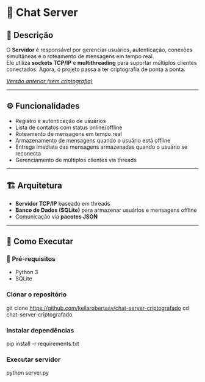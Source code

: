 # 📡 Chat Server

## 📖 Descrição
O **Servidor** é responsável por gerenciar usuários, autenticação, conexões simultâneas e o roteamento de mensagens em tempo real.  
Ele utiliza **sockets TCP/IP** e **multithreading** para suportar múltiplos clientes conectados.
Agora, o projeto passa a ter criptografia de ponta a ponta.

*[Versão anterior (sem criptografia)](https://github.com/keilarobertasv/chat-server)*

---

## ⚙️ Funcionalidades
- Registro e autenticação de usuários  
- Lista de contatos com status online/offline  
- Roteamento de mensagens em tempo real  
- Armazenamento de mensagens quando o usuário está offline  
- Entrega imediata das mensagens armazenadas quando o usuário se reconecta  
- Gerenciamento de múltiplos clientes via threads  

---

## 🏗️ Arquitetura
- **Servidor TCP/IP** baseado em threads  
- **Banco de Dados (SQLite)** para armazenar usuários e mensagens offline  
- Comunicação via **pacotes JSON** 

---

## 🚀 Como Executar

### 🔧 Pré-requisitos
- Python 3  
- SQLite

### Clonar o repositório
git clone https://github.com/keilarobertasv/chat-server-criptografado
cd chat-server-criptografado 

### Instalar dependências
pip install -r requirements.txt

### Executar servidor
python server.py



